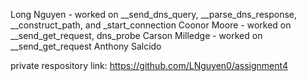 Long Nguyen - worked on __send_dns_query, __parse_dns_response, __construct_path, and _start_connection
Coonor Moore - worked on __send_get_request, dns_probe
Carson Milledge - worked on __send_get_request
Anthony Salcido

private respository link: https://github.com/LNguyen0/assignment4